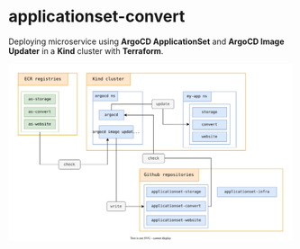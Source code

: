 # applicationset-convert

Deploying microservice using **ArgoCD ApplicationSet** and **ArgoCD Image Updater** in a **Kind** cluster with **Terraform**.

![architecture.svg](architecture.svg)
